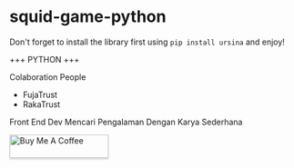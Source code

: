 # squid-game-python

Don't forget to install the library first using `pip install ursina` and enjoy!

+++ PYTHON +++

Colaboration People
- FujaTrust
- RakaTrust

Front End Dev Mencari Pengalaman Dengan Karya Sederhana 

<a href="https://www.buymeacoffee.com/rakaabdirmp" target="_blank"><img src="https://www.buymeacoffee.com/assets/img/custom_images/orange_img.png" alt="Buy Me A Coffee" style="height: 41px !important;width: 174px !important;box-shadow: 0px 3px 2px 0px rgba(190, 190, 190, 0.5) !important;-webkit-box-shadow: 0px 3px 2px 0px rgba(190, 190, 190, 0.5) !important;" ></a>
